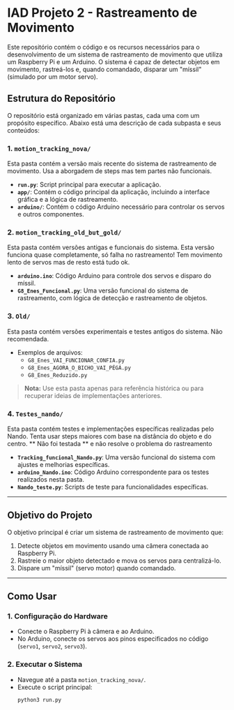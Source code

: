 # IAD Projeto 2 - Rastreamento de Movimento

Este repositório contém o código e os recursos necessários para o desenvolvimento de um sistema de rastreamento de movimento que utiliza um Raspberry Pi e um Arduino. O sistema é capaz de detectar objetos em movimento, rastreá-los e, quando comandado, disparar um "míssil" (simulado por um motor servo).

## Estrutura do Repositório

O repositório está organizado em várias pastas, cada uma com um propósito específico. Abaixo está uma descrição de cada subpasta e seus conteúdos:

### 1. `motion_tracking_nova/`
Esta pasta contém a versão mais recente do sistema de rastreamento de movimento. Usa a aborgadem de steps mas tem partes não funcionais. 

- **`run.py`**: Script principal para executar a aplicação.
- **`app/`**: Contém o código principal da aplicação, incluindo a interface gráfica e a lógica de rastreamento.
- **`arduino/`**: Contém o código Arduino necessário para controlar os servos e outros componentes.

### 2. `motion_tracking_old_but_gold/`
Esta pasta contém versões antigas e funcionais do sistema. Esta versão funciona quase completamente, só falha no rastreamento! Tem movimento lento de servos mas de resto está tudo ok.

- **`arduino.ino`**: Código Arduino para controle dos servos e disparo do míssil.
- **`G8_Enes_Funcional.py`**: Uma versão funcional do sistema de rastreamento, com lógica de detecção e rastreamento de objetos.

### 3. `Old/`
Esta pasta contém versões experimentais e testes antigos do sistema. Não recomendada.

- Exemplos de arquivos:
  - `G8_Enes_VAI_FUNCIONAR_CONFIA.py`
  - `G8_Enes_AGORA_O_BICHO_VAI_PÉGÁ.py`
  - `G8_Enes_Reduzido.py`

> **Nota:** Use esta pasta apenas para referência histórica ou para recuperar ideias de implementações anteriores.

### 4. `Testes_nando/`
Esta pasta contém testes e implementações específicas realizadas pelo Nando. Tenta usar steps maiores com base na distância do objeto e do centro. ** Não foi testada ** e não resolve o problema do rastreamento

- **`Tracking_funcional_Nando.py`**: Uma versão funcional do sistema com ajustes e melhorias específicas.
- **`arduino_Nando.ino`**: Código Arduino correspondente para os testes realizados nesta pasta.
- **`Nando_teste.py`**: Scripts de teste para funcionalidades específicas.

---

## Objetivo do Projeto

O objetivo principal é criar um sistema de rastreamento de movimento que:
1. Detecte objetos em movimento usando uma câmera conectada ao Raspberry Pi.
2. Rastreie o maior objeto detectado e mova os servos para centralizá-lo.
3. Dispare um "míssil" (servo motor) quando comandado.

---

## Como Usar

### 1. Configuração do Hardware
- Conecte o Raspberry Pi à câmera e ao Arduino.
- No Arduino, conecte os servos aos pinos especificados no código (`servo1`, `servo2`, `servo3`).

### 2. Executar o Sistema
- Navegue até a pasta `motion_tracking_nova/`.
- Execute o script principal:
  ```bash
  python3 run.py